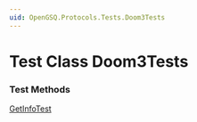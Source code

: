 ```yaml
---
uid: OpenGSQ.Protocols.Tests.Doom3Tests
---
```


# Test Class Doom3Tests

### Test Methods

<a href="/tests/Doom3Tests/GetInfoTest.html">GetInfoTest</a>

